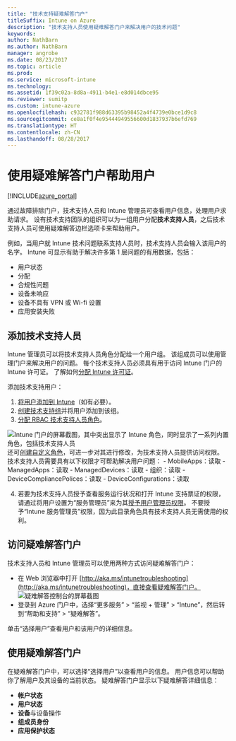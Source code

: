 ```yaml
---
title: "技术支持疑难解答门户"
titleSuffix: Intune on Azure
description: "技术支持人员使用疑难解答门户来解决用户的技术问题"
keywords: 
author: NathBarn
ms.author: NathBarn
manager: angrobe
ms.date: 08/23/2017
ms.topic: article
ms.prod: 
ms.service: microsoft-intune
ms.technology: 
ms.assetid: 1f39c02a-8d8a-4911-b4e1-e8d014dbce95
ms.reviewer: sumitp
ms.custom: intune-azure
ms.openlocfilehash: c932781f988d63395b98452a4f4739e0bce1d9c8
ms.sourcegitcommit: ce8a1f0f4e95444949556600d1837937b6efd769
ms.translationtype: HT
ms.contentlocale: zh-CN
ms.lasthandoff: 08/28/2017
---
```

# <a name="use-the-troubleshooting-portal-to-help-users"></a>使用疑难解答门户帮助用户

[!INCLUDE[azure_portal](./includes/azure_portal.md)]

通过故障排除门户，技术支持人员和 Intune 管理员可查看用户信息，处理用户求助请求。 设有技术支持团队的组织可以为一组用户分配**技术支持人员**，之后技术支持人员可使用疑难解答边栏选项卡来帮助用户。

例如，当用户就 Intune 技术问题联系支持人员时，技术支持人员会输入该用户的名字。 Intune 可显示有助于解决许多第 1 层问题的有用数据，包括：
- 用户状态
- 分配
- 合规性问题
- 设备未响应
-   设备不具有 VPN 或 Wi-fi 设置
-   应用安装失败

## <a name="add-help-desk-operators"></a>添加技术支持人员
Intune 管理员可以将技术支持人员角色分配给一个用户组。 该组成员可以使用管理门户来解决用户的问题。 每个技术支持人员必须具有用于访问 Intune 门户的 Intune 许可证。 了解如何[分配 Intune 许可证](licenses-assign.md)。

添加技术支持用户：
1. [将用户添加到 Intune](users-add.md)（如有必要）。
2. [创建技术支持组](groups-add.md)并将用户添加到该组。
3. [分配 RBAC 技术支持人员角色](role-based-access-control.md#built-in-roles)。

  ![Intune 门户的屏幕截图，其中突出显示了 Intune 角色，同时显示了一系列内置角色，包括技术支持人员](./media/help-desk-user-add.png) 还可[创建自定义角色](role-based-access-control.md#custom-roles)，可进一步对其进行修改，为技术支持人员提供访问权限。  技术支持人员需要具有以下权限才可帮助解决用户问题：
    - MobileApps：读取
    - ManagedApps：读取
    - ManagedDevices：读取
    - 组织：读取
    - DeviceCompliancePolices：读取
    - DeviceConfigurations：读取

4. 若要为技术支持人员授予查看服务运行状况和打开 Intune 支持票证的权限，请通过将用户设置为“服务管理员”来为其[授予用户管理员权限](https://docs.microsoft.com/azure/active-directory/active-directory-users-assign-role-azure-portal)。 不要授予“Intune 服务管理员”权限，因为此目录角色具有技术支持人员无需使用的权利。

## <a name="access-the-troubleshooting-portal"></a>访问疑难解答门户

技术支持人员和 Intune 管理员可以使用两种方式访问疑难解答门户：
- 在 Web 浏览器中打开 [http://aka.ms/intunetroubleshooting](http://aka.ms/intunetroubleshooting)，直接查看疑难解答门户。
  ![疑难解答控制台的屏幕截图](./media/help-desk-console.png)
- 登录到 Azure 门户中，选择“更多服务” > “监视 + 管理” > “Intune”，然后转到“帮助和支持” > “疑难解答”。

单击“选择用户”查看用户和该用户的详细信息。

## <a name="use-the-troubleshooting-portal"></a>使用疑难解答门户

在疑难解答门户中，可以选择“选择用户”以查看用户的信息。 用户信息可以帮助你了解用户及其设备的当前状态。 疑难解答门户显示以下疑难解答详细信息：
- **帐户状态**
- **用户状态**
- **设备**与设备操作
- **组成员身份**
- **应用保护状态**
